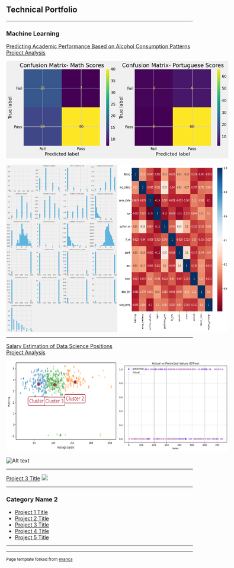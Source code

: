 ## Technical Portfolio

---

### Machine Learning

[Predicting Academic Performance Based on Alcohol Consumption Patterns](https://github.com/Wina-Aaron/Wina-Aaron.github.io/blob/main/MachineLearningProject1.md)
<br>
[Project Analysis](https://github.com/Wina-Aaron/Wina-Aaron.github.io/blob/main/Predictive%20Modeling.md)

<div style="display: flex; justify-content: space-around;">
    <img src="https://github.com/Wina-Aaron/Wina-Aaron.github.io/raw/main/output_18_0.png" alt="Alt text" style="width:300px; height:auto;"/>
    <img src="https://github.com/Wina-Aaron/Wina-Aaron.github.io/raw/main/output_19_0.png" lt="Alt text" style="width:300px; height:auto;"/>
</div>
<br>
    
<div style="display: flex; justify-content: space-around;">
    <img src="https://github.com/Wina-Aaron/Wina-Aaron.github.io/raw/main/output_10_0.png" alt="Alt text" style="width:300px; height:auto;"/>
    <img src="https://github.com/Wina-Aaron/Wina-Aaron.github.io/raw/main/output_15_1.png" alt="Alt text" style="width:300px; height:auto;"/>
</div>


  

---
[Salary Estimation of Data Science Positions](https://github.com/Wina-Aaron/Wina-Aaron.github.io/blob/main/SalaryEstimation.md)
<br>
[Project Analysis](https://github.com/Wina-Aaron/Wina-Aaron.github.io/blob/main/Avg%20Salary%20Estimation%20Project.md)

<div style="display: flex; justify-content: space-around;">
    <img src="https://github.com/Wina-Aaron/Wina-Aaron.github.io/raw/main/output_40_2.png" alt="Alt text" style="width:300px; height:auto;"/>
    <img src="https://github.com/Wina-Aaron/Wina-Aaron.github.io/raw/main/output_34_0.png" lt="Alt text" style="width:300px; height:auto;"/>
</div>
<br>
    
<img src="https://github.com/c-c/c-c.github.io/blob/main/output_36_0.png" alt="Alt text" style="width:300px; height:auto;" />


---
[Project 3 Title](http://example.com/)
<img src="images/dummy_thumbnail.jpg?raw=true"/>

---

### Category Name 2

- [Project 1 Title](http://example.com/)
- [Project 2 Title](http://example.com/)
- [Project 3 Title](http://example.com/)
- [Project 4 Title](http://example.com/)
- [Project 5 Title](http://example.com/)

---




---
<p style="font-size:11px">Page template forked from <a href="https://github.com/evanca/quick-portfolio">evanca</a></p>
<!-- Remove above link if you don't want to attibute -->
